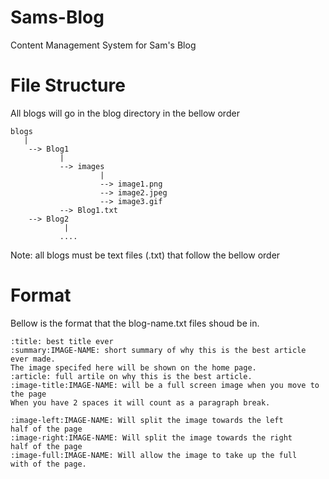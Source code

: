 # Sams-Blog
Content Management System for Sam's Blog

# File Structure

All blogs will go in the blog directory in the bellow order

```
blogs
   |
    --> Blog1
    	   |
    	   --> images
    	            |
    	            --> image1.png
    	            --> image2.jpeg
    	            --> image3.gif
    	   --> Blog1.txt
    --> Blog2
            |
           ....
```

Note: all blogs must be text files (.txt) that follow the bellow
order

# Format
Bellow is the format that the blog-name.txt files shoud be in.

```
:title: best title ever
:summary:IMAGE-NAME: short summary of why this is the best article ever made.
The image specifed here will be shown on the home page.
:article: full artile on why this is the best article. 
:image-title:IMAGE-NAME: will be a full screen image when you move to the page
When you have 2 spaces it will count as a paragraph break.

:image-left:IMAGE-NAME: Will split the image towards the left
half of the page
:image-right:IMAGE-NAME: Will split the image towards the right
half of the page
:image-full:IMAGE-NAME: Will allow the image to take up the full
with of the page.
```
